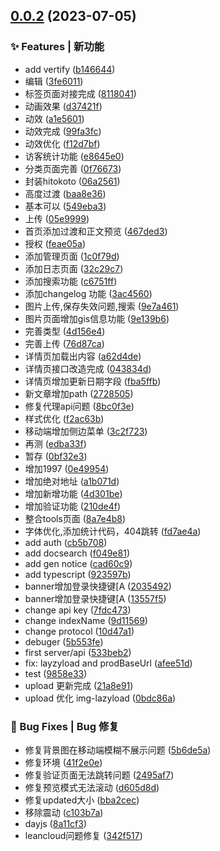 ## [0.0.2](https://github.com/NNNNzs/nnnnzs.cn/compare/a62d4de...v0.0.2) (2023-07-05)


### ✨ Features | 新功能

*  add vertify ([b146644](https://github.com/NNNNzs/nnnnzs.cn/commit/b146644))
* 编辑 ([3fe6011](https://github.com/NNNNzs/nnnnzs.cn/commit/3fe6011))
* 标签页面对接完成 ([8118041](https://github.com/NNNNzs/nnnnzs.cn/commit/8118041))
* 动画效果 ([d37421f](https://github.com/NNNNzs/nnnnzs.cn/commit/d37421f))
* 动效 ([a1e5601](https://github.com/NNNNzs/nnnnzs.cn/commit/a1e5601))
* 动效完成 ([99fa3fc](https://github.com/NNNNzs/nnnnzs.cn/commit/99fa3fc))
* 动效优化 ([f12d7bf](https://github.com/NNNNzs/nnnnzs.cn/commit/f12d7bf))
* 访客统计功能 ([e8645e0](https://github.com/NNNNzs/nnnnzs.cn/commit/e8645e0))
* 分类页面完善 ([0f76673](https://github.com/NNNNzs/nnnnzs.cn/commit/0f76673))
* 封装hitokoto ([06a2561](https://github.com/NNNNzs/nnnnzs.cn/commit/06a2561))
* 高度过渡 ([baa8e36](https://github.com/NNNNzs/nnnnzs.cn/commit/baa8e36))
* 基本可以 ([549eba3](https://github.com/NNNNzs/nnnnzs.cn/commit/549eba3))
* 上传 ([05e9999](https://github.com/NNNNzs/nnnnzs.cn/commit/05e9999))
* 首页添加过渡和正文预览 ([467ded3](https://github.com/NNNNzs/nnnnzs.cn/commit/467ded3))
* 授权 ([feae05a](https://github.com/NNNNzs/nnnnzs.cn/commit/feae05a))
* 添加管理页面 ([1c0f79d](https://github.com/NNNNzs/nnnnzs.cn/commit/1c0f79d))
* 添加日志页面 ([32c29c7](https://github.com/NNNNzs/nnnnzs.cn/commit/32c29c7))
* 添加搜索功能 ([c6751ff](https://github.com/NNNNzs/nnnnzs.cn/commit/c6751ff))
* 添加changelog 功能 ([3ac4560](https://github.com/NNNNzs/nnnnzs.cn/commit/3ac4560))
* 图片上传,保存失效问题,搜索 ([9e7a461](https://github.com/NNNNzs/nnnnzs.cn/commit/9e7a461))
* 图片页面增加gis信息功能 ([9e139b6](https://github.com/NNNNzs/nnnnzs.cn/commit/9e139b6))
* 完善类型 ([4d156e4](https://github.com/NNNNzs/nnnnzs.cn/commit/4d156e4))
* 完善上传 ([76d87ca](https://github.com/NNNNzs/nnnnzs.cn/commit/76d87ca))
* 详情页加载出内容 ([a62d4de](https://github.com/NNNNzs/nnnnzs.cn/commit/a62d4de))
* 详情页接口改造完成 ([043834d](https://github.com/NNNNzs/nnnnzs.cn/commit/043834d))
* 详情页增加更新日期字段 ([fba5ffb](https://github.com/NNNNzs/nnnnzs.cn/commit/fba5ffb))
* 新文章增加path ([2728505](https://github.com/NNNNzs/nnnnzs.cn/commit/2728505))
* 修复代理api问题 ([8bc0f3e](https://github.com/NNNNzs/nnnnzs.cn/commit/8bc0f3e))
* 样式优化 ([f2ac63b](https://github.com/NNNNzs/nnnnzs.cn/commit/f2ac63b))
* 移动端增加侧边菜单 ([3c2f723](https://github.com/NNNNzs/nnnnzs.cn/commit/3c2f723))
* 再测 ([edba33f](https://github.com/NNNNzs/nnnnzs.cn/commit/edba33f))
* 暂存 ([0bf32e3](https://github.com/NNNNzs/nnnnzs.cn/commit/0bf32e3))
* 增加1997 ([0e49954](https://github.com/NNNNzs/nnnnzs.cn/commit/0e49954))
* 增加绝对地址 ([a1b071d](https://github.com/NNNNzs/nnnnzs.cn/commit/a1b071d))
* 增加新增功能 ([4d301be](https://github.com/NNNNzs/nnnnzs.cn/commit/4d301be))
* 增加验证功能 ([210de4f](https://github.com/NNNNzs/nnnnzs.cn/commit/210de4f))
* 整合tools页面 ([8a7e4b8](https://github.com/NNNNzs/nnnnzs.cn/commit/8a7e4b8))
* 字体优化,添加统计代码，404跳转 ([fd7ae4a](https://github.com/NNNNzs/nnnnzs.cn/commit/fd7ae4a))
* add auth ([cb5b708](https://github.com/NNNNzs/nnnnzs.cn/commit/cb5b708))
* add docsearch ([f049e81](https://github.com/NNNNzs/nnnnzs.cn/commit/f049e81))
* add gen notice ([cad60c9](https://github.com/NNNNzs/nnnnzs.cn/commit/cad60c9))
* add typescript ([923597b](https://github.com/NNNNzs/nnnnzs.cn/commit/923597b))
* banner增加登录快捷键[A ([2035492](https://github.com/NNNNzs/nnnnzs.cn/commit/2035492))
* banner增加登录快捷键[A ([13557f5](https://github.com/NNNNzs/nnnnzs.cn/commit/13557f5))
* change api key ([7fdc473](https://github.com/NNNNzs/nnnnzs.cn/commit/7fdc473))
* change indexName ([9d11569](https://github.com/NNNNzs/nnnnzs.cn/commit/9d11569))
* change protocol ([10d47a1](https://github.com/NNNNzs/nnnnzs.cn/commit/10d47a1))
* debuger ([5b553fe](https://github.com/NNNNzs/nnnnzs.cn/commit/5b553fe))
* first  server/api ([533beb2](https://github.com/NNNNzs/nnnnzs.cn/commit/533beb2))
* fix: layzyload and prodBaseUrl ([afee51d](https://github.com/NNNNzs/nnnnzs.cn/commit/afee51d))
* test ([9858e33](https://github.com/NNNNzs/nnnnzs.cn/commit/9858e33))
* upload 更新完成 ([21a8e91](https://github.com/NNNNzs/nnnnzs.cn/commit/21a8e91))
* upload 优化 img-lazyload ([0bdc86a](https://github.com/NNNNzs/nnnnzs.cn/commit/0bdc86a))


### 🐛 Bug Fixes | Bug 修复

* 修复背景图在移动端模糊不展示问题 ([5b6de5a](https://github.com/NNNNzs/nnnnzs.cn/commit/5b6de5a))
* 修复环境 ([41f2e0e](https://github.com/NNNNzs/nnnnzs.cn/commit/41f2e0e))
* 修复验证页面无法跳转问题 ([2495af7](https://github.com/NNNNzs/nnnnzs.cn/commit/2495af7))
* 修复预览模式无法滚动 ([d605d8d](https://github.com/NNNNzs/nnnnzs.cn/commit/d605d8d))
* 修复updated大小 ([bba2cec](https://github.com/NNNNzs/nnnnzs.cn/commit/bba2cec))
* 移除震动 ([c103b7a](https://github.com/NNNNzs/nnnnzs.cn/commit/c103b7a))
* dayjs ([8a11cf3](https://github.com/NNNNzs/nnnnzs.cn/commit/8a11cf3))
* leancloud问题修复 ([342f517](https://github.com/NNNNzs/nnnnzs.cn/commit/342f517))




